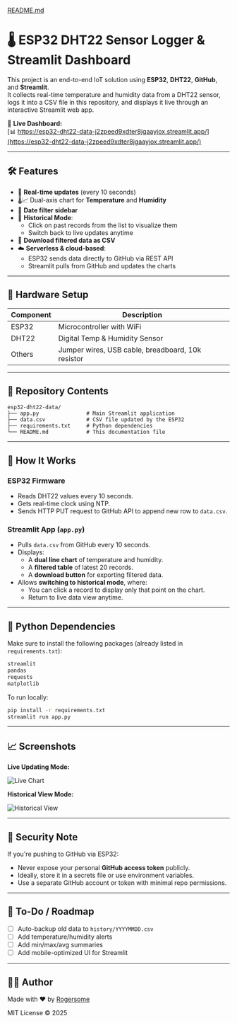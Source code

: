 [README.md](https://github.com/user-attachments/files/22112936/README.md)

# 🌡️ ESP32 DHT22 Sensor Logger & Streamlit Dashboard

This project is an end-to-end IoT solution using **ESP32**, **DHT22**, **GitHub**, and **Streamlit**.  
It collects real-time temperature and humidity data from a DHT22 sensor, logs it into a CSV file in this repository, and displays it live through an interactive Streamlit web app.

🔗 **Live Dashboard:**  
[📊 https://esp32-dht22-data-j2zpeed9xdter8jgaayjox.streamlit.app/](https://esp32-dht22-data-j2zpeed9xdter8jgaayjox.streamlit.app/)

---

## 🛠️ Features

- 🔁 **Real-time updates** (every 10 seconds)
- 🌡️📈 Dual-axis chart for **Temperature** and **Humidity**
- 📅 **Date filter sidebar**
- 🧠 **Historical Mode**:
  - Click on past records from the list to visualize them
  - Switch back to live updates anytime
- 💾 **Download filtered data as CSV**
- ☁️ **Serverless & cloud-based**:
  - ESP32 sends data directly to GitHub via REST API
  - Streamlit pulls from GitHub and updates the charts

---

## 🔧 Hardware Setup

| Component | Description |
|----------|-------------|
| ESP32    | Microcontroller with WiFi |
| DHT22    | Digital Temp & Humidity Sensor |
| Others   | Jumper wires, USB cable, breadboard, 10k resistor |

---

## 📂 Repository Contents

```
esp32-dht22-data/
├── app.py               # Main Streamlit application
├── data.csv             # CSV file updated by the ESP32
├── requirements.txt     # Python dependencies
└── README.md            # This documentation file
```

---

## 🚀 How It Works

### ESP32 Firmware
- Reads DHT22 values every 10 seconds.
- Gets real-time clock using NTP.
- Sends HTTP PUT request to GitHub API to append new row to `data.csv`.

### Streamlit App (`app.py`)
- Pulls `data.csv` from GitHub every 10 seconds.
- Displays:
  - A **dual line chart** of temperature and humidity.
  - A **filtered table** of latest 20 records.
  - A **download button** for exporting filtered data.
- Allows **switching to historical mode**, where:
  - You can click a record to display only that point on the chart.
  - Return to live data view anytime.

---

## 🧪 Python Dependencies

Make sure to install the following packages (already listed in `requirements.txt`):

```txt
streamlit
pandas
requests
matplotlib
```

To run locally:

```bash
pip install -r requirements.txt
streamlit run app.py
```

---

## 📈 Screenshots

**Live Updating Mode:**

![Live Chart](https://github.com/Rogersome/esp32-dht22-data/blob/main/assets/live-chart-preview.png)

**Historical View Mode:**

![Historical View](https://github.com/Rogersome/esp32-dht22-data/blob/main/assets/historical-mode-preview.png)

---

## 🔐 Security Note

If you're pushing to GitHub via ESP32:
- Never expose your personal **GitHub access token** publicly.
- Ideally, store it in a secrets file or use environment variables.
- Use a separate GitHub account or token with minimal repo permissions.

---

## 📌 To-Do / Roadmap

- [ ] Auto-backup old data to `history/YYYYMMDD.csv`
- [ ] Add temperature/humidity alerts
- [ ] Add min/max/avg summaries
- [ ] Add mobile-optimized UI for Streamlit

---

## 👨‍💻 Author

Made with ❤️ by [Rogersome](https://github.com/Rogersome)

MIT License © 2025
